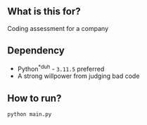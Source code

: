 ## What is this for?
Coding assessment for a company

## Dependency
- Python<sup>*duh</sup> - `3.11.5` preferred
- A strong willpower from judging bad code


## How to run?
```bash
python main.py
```
